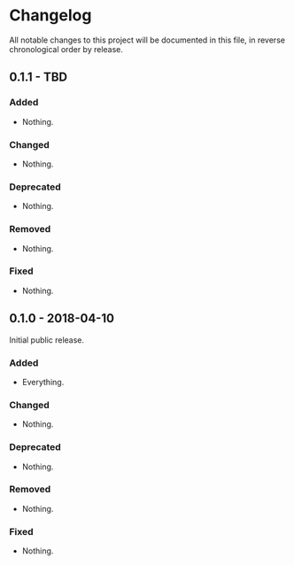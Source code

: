 # Changelog

All notable changes to this project will be documented in this file, in reverse chronological order by release.

## 0.1.1 - TBD

### Added

- Nothing.

### Changed

- Nothing.

### Deprecated

- Nothing.

### Removed

- Nothing.

### Fixed

- Nothing.

## 0.1.0 - 2018-04-10

Initial public release.

### Added

- Everything.

### Changed

- Nothing.

### Deprecated

- Nothing.

### Removed

- Nothing.

### Fixed

- Nothing.
